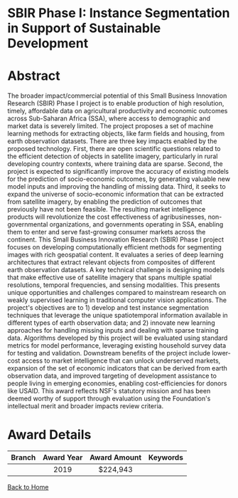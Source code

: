 
SBIR Phase I: Instance Segmentation in Support of Sustainable Development
=========================================================================

# Abstract


The broader impact/commercial potential of this Small Business Innovation Research (SBIR) Phase I project is to enable production of high resolution, timely, affordable data on agricultural productivity and economic outcomes across Sub-Saharan Africa (SSA), where access to demographic and market data is severely limited. The project proposes a set of machine learning methods for extracting objects, like farm fields and housing, from earth observation datasets. There are three key impacts enabled by the proposed technology. First, there are open scientific questions related to the efficient detection of objects in satellite imagery, particularly in rural developing country contexts, where training data are sparse. Second, the project is expected to significantly improve the accuracy of existing models for the prediction of socio-economic outcomes, by generating valuable new model inputs and improving the handling of missing data. Third, it seeks to expand the universe of socio-economic information that can be extracted from satellite imagery, by enabling the prediction of outcomes that previously have not been feasible. The resulting market intelligence products will revolutionize the cost effectiveness of agribusinesses, non-governmental organizations, and governments operating in SSA, enabling them to enter and serve fast-growing consumer markets across the continent. This Small Business Innovation Research (SBIR) Phase I project focuses on developing computationally efficient methods for segmenting images with rich geospatial content. It evaluates a series of deep learning architectures that extract relevant objects from composites of different earth observation datasets. A key technical challenge is designing models that make effective use of satellite imagery that spans multiple spatial resolutions, temporal frequencies, and sensing modalities. This presents unique opportunities and challenges compared to mainstream research on weakly supervised learning in traditional computer vision applications. The project's objectives are to 1) develop and test instance segmentation techniques that leverage the unique spatiotemporal information available in different types of earth observation data; and 2) innovate new learning approaches for handling missing inputs and dealing with sparse training data. Algorithms developed by this project will be evaluated using standard metrics for model performance, leveraging existing household survey data for testing and validation. Downstream benefits of the project include lower-cost access to market intelligence that can unlock underserved markets, expansion of the set of economic indicators that can be derived from earth observation data, and improved targeting of development assistance to people living in emerging economies, enabling cost-efficiencies for donors like USAID. This award reflects NSF's statutory mission and has been deemed worthy of support through evaluation using the Foundation's intellectual merit and broader impacts review criteria.  

# Award Details

|Branch|Award Year|Award Amount|Keywords|
| :---: | :---: | :---: | :---: |
||2019|$224,943||
  
  


[Back to Home](https://github.com/chrischow/dod_sbir_awards/JT/#492)